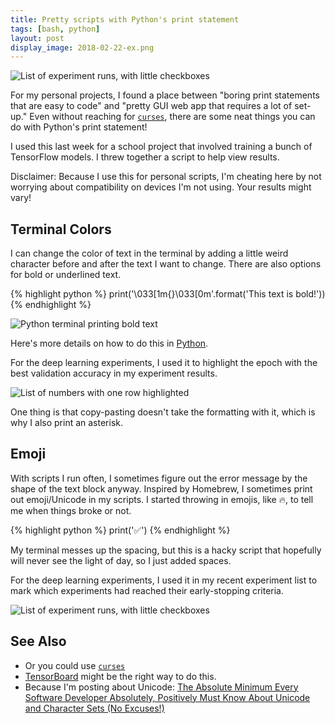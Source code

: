 ```yaml
---
title: Pretty scripts with Python's print statement
tags: [bash, python]
layout: post
display_image: 2018-02-22-ex.png
---
```


![List of experiment runs, with little checkboxes](/assets/2018-02-22-run-list.png)

For my personal projects, I found a place between "boring print statements that are easy to code" and "pretty GUI web app that requires a lot of set-up."
Even without reaching for [`curses`](https://docs.python.org/3/library/curses.html#module-curses), there are some neat things you can do with Python's print statement!

I used this last week for a school project that involved training a bunch of TensorFlow models. I threw together a script to help view results.

Disclaimer: Because I use this for personal scripts, I'm cheating here by not worrying about compatibility on devices I'm not using. Your results might vary!

## Terminal Colors

I can change the color of text in the terminal by adding a little weird character before and after the text I want to change. There are also options for bold or underlined text.

{% highlight python %}
print('\033[1m{}\033[0m'.format('This text is bold!'))
{% endhighlight %}

![Python terminal printing bold text](/assets/2018-02-22-bold-text.png)

Here's more details on how to do this in [Python](https://stackoverflow.com/questions/287871/print-in-terminal-with-colors).

For the deep learning experiments, I used it to highlight the epoch with the best validation accuracy in my experiment results.

![List of numbers with one row highlighted](/assets/2018-02-22-run-view.png)

One thing is that copy-pasting doesn't take the formatting with it, which is why I also print an asterisk.

## Emoji

With scripts I run often, I sometimes figure out the error message by the shape of the text block anyway. Inspired by Homebrew, I sometimes print out emoji/Unicode in my scripts.
 I started throwing in emojis, like 🔥, to tell me when things broke or not.

{% highlight python %}
print('✅')
{% endhighlight %}

My terminal messes up the spacing, but this is a hacky script that hopefully will never see the light of day, so I just added spaces.

For the deep learning experiments, I used it in my recent experiment list to mark which experiments had reached their early-stopping criteria.

![List of experiment runs, with little checkboxes](/assets/2018-02-22-run-list.png)



## See Also
 - Or you could use [`curses`](https://docs.python.org/3/library/curses.html#module-curses)
 - [TensorBoard](https://www.tensorflow.org/programmers_guide/summaries_and_tensorboard) might be the right way to do this.
 - Because I'm posting about Unicode: [The Absolute Minimum Every Software Developer Absolutely, Positively Must Know About Unicode and Character Sets (No Excuses!)](https://www.joelonsoftware.com/2003/10/08/the-absolute-minimum-every-software-developer-absolutely-positively-must-know-about-unicode-and-character-sets-no-excuses/)
